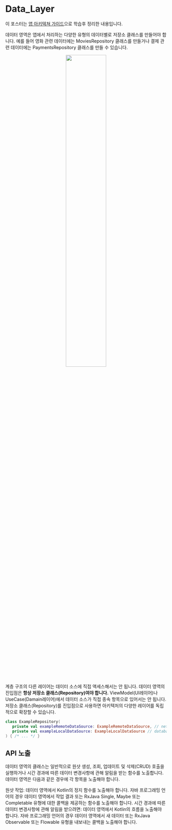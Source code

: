 # Data_Layer

이 포스터는 [앱 아키텍쳐 가이드](https://developer.android.com/jetpack/guide?hl=ko)으로 학습후 정리한 내용입니다.



데이터 영역은 앱에서 처리하는 다양한 유형의 데이터별로 저장소 클래스를 만들어야 합니다. 예를 들어 영화 관련 데이터에는 MoviesRepository 클래스를 만들거나 결제 관련 데이터에는 PaymentsRepository 클래스를 만들 수 있습니다.

<div align="center">
<img src = "https://user-images.githubusercontent.com/48902047/150826357-8c47b433-cb62-4d48-af74-b4674ae7937f.png" width="50%" height="50%">
</div>

계층 구조의 다른 레이어는 데이터 소스에 직접 액세스해서는 안 됩니다. 데이터 영역의 진입점은 **항상 저장소 클래스(Repository)여야 합니다.** ViewModel(UI레이어)나 UseCase(Damain레이어)에서 데이터 소스가 직접 종속 항목으로 있어서는 안 됩니다. 저장소 클래스(Repository)를 진입점으로 사용하면 아키텍처의 다양한 레이어를 독립적으로 확장할 수 있습니다.

 ```Kotlin
class ExampleRepository(
    private val exampleRemoteDataSource: ExampleRemoteDataSource, // network
    private val exampleLocalDataSource: ExampleLocalDataSource // database
) { /* ... */ }
```

## API 노출
데이터 영역의 클래스는 일반적으로 원샷 생성, 조회, 업데이트 및 삭제(CRUD) 호출을 실행하거나 시간 경과에 따른 데이터 변경사항에 관해 알림을 받는 함수를 노출합니다. 데이터 영역은 다음과 같은 경우에 각 항목을 노출해야 합니다.

원샷 작업: 데이터 영역에서 Kotlin의 정지 함수를 노출해야 합니다. 자바 프로그래밍 언어의 경우 데이터 영역에서 작업 결과 또는 RxJava Single, Maybe 또는 Completable 유형에 대한 콜백을 제공하는 함수를 노출해야 합니다.
시간 경과에 따른 데이터 변경사항에 관해 알림을 받으려면: 데이터 영역에서 Kotlin의 흐름을 노출해야 합니다. 자바 프로그래밍 언어의 경우 데이터 영역에서 새 데이터 또는 RxJava Observable 또는 Flowable 유형을 내보내는 콜백을 노출해야 합니다.
